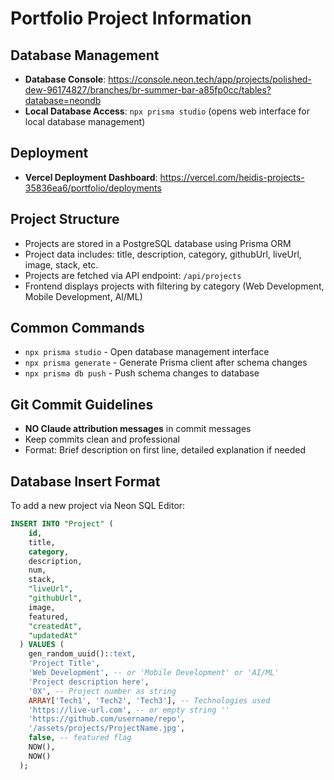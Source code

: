# Portfolio Project Information

## Database Management
- **Database Console**: https://console.neon.tech/app/projects/polished-dew-96174827/branches/br-summer-bar-a85fp0cc/tables?database=neondb
- **Local Database Access**: `npx prisma studio` (opens web interface for local database management)

## Deployment
- **Vercel Deployment Dashboard**: https://vercel.com/heidis-projects-35836ea6/portfolio/deployments

## Project Structure
- Projects are stored in a PostgreSQL database using Prisma ORM
- Project data includes: title, description, category, githubUrl, liveUrl, image, stack, etc.
- Projects are fetched via API endpoint: `/api/projects`
- Frontend displays projects with filtering by category (Web Development, Mobile Development, AI/ML)

## Common Commands
- `npx prisma studio` - Open database management interface
- `npx prisma generate` - Generate Prisma client after schema changes
- `npx prisma db push` - Push schema changes to database

## Git Commit Guidelines
- **NO Claude attribution messages** in commit messages
- Keep commits clean and professional
- Format: Brief description on first line, detailed explanation if needed

## Database Insert Format
To add a new project via Neon SQL Editor:

```sql
INSERT INTO "Project" (
    id,
    title,
    category,
    description,
    num,
    stack,
    "liveUrl",
    "githubUrl",
    image,
    featured,
    "createdAt",
    "updatedAt"
  ) VALUES (
    gen_random_uuid()::text,
    'Project Title',
    'Web Development', -- or 'Mobile Development' or 'AI/ML'
    'Project description here',
    '0X', -- Project number as string
    ARRAY['Tech1', 'Tech2', 'Tech3'], -- Technologies used
    'https://live-url.com', -- or empty string ''
    'https://github.com/username/repo',
    '/assets/projects/ProjectName.jpg',
    false, -- featured flag
    NOW(),
    NOW()
  );
```